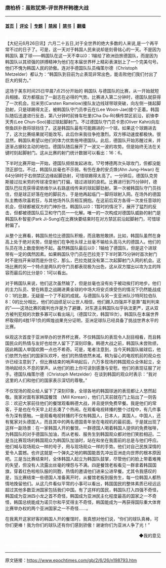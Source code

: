 ### 唐柏桥：虽败犹荣–评世界杯韩德大战

---

#### [首页](../../../..?n198793) &nbsp;|&nbsp; [评论](../../../../../epoch-comment?n198793) &nbsp;|&nbsp; [专题](../../../../../epoch-special?n198793) &nbsp;|&nbsp; [禁闻](../../../../../epoch-news?n198793) &nbsp;|&nbsp; [禁书](../../../../../books?n198793) &nbsp;|&nbsp; [翻墙](https://github.com/gfw-breaker/nogfw/blob/master/README.md?n198793)


<div class="post_content" id="artbody" itemprop="articleBody">
 <!-- article content begin -->
 <p>
  <font color="#ffffff">
   (http://www.epochtimes.com)
  </font>
  <br/>
  【大纪元6月26日讯】六月二十五日,对于全世界的绝大多数的人来说,是一个再平常不过的日子了。可是，这一天对于韩国人民来说却是刻骨铭心的一天。不是因为
  <ok href="https://www.epochtimes.com/gb/tag/%E9%9F%A9%E5%9B%BD%E9%98%9F.html">
   韩国队
  </ok>
  赢了球——韩国队在这一天不幸以0：1输给了欧洲劲旅德国队，而是因为韩国队以其顽强的拼搏精神为他们在本届世界杯上精彩表演划上了一个完美句号。他们不愧为韩国人民的骄傲。连对手德国队队员梅策尔德（Christoph Metzelder）都认为：“韩国队到目前为止表现非常出色，能击败他们我们付出了巨大的努力。”
 </p>
 <p>
  这场于美东时间25日早晨7点25分开始的
  <ok href="https://www.epochtimes.com/gb/tag/%E9%9F%A9%E5%9B%BD%E9%98%9F.html">
   韩国队
  </ok>
  与德国队的比赛，从一开始就短兵相接。双方都摆出了一副志在必得的气势。比赛进入第二分钟时，德国队就获得了一次机会。拉米劳(Carsten Ramelow)接队友边线球带球突破，向左侧一拨起脚劲射，只是球踢得太正，被韩国队守门员李云在(Lee Woon-Jae)接个正着。韩国队随后迅速进行反击，第八分钟时前锋车杜里(Cha Du-Ri)横传禁区前沿，前锋李天秀(Lee Chun-Soo)接过球起脚射门。不过德国队守门员卡恩(Oliver Kahn)向左侧鱼跃扑救将球挡住了。这是韩国队最有可能踢进的一个球。如果这个球踢进去了，这次比赛结果就可能改写。此后你来我往争抢激烈。双方移动速度都极快。很显然，韩国队希望以他们的体力优势拖垮德国队。此后，德国队开始苏醒过来，并逐渐占据较主动的地位。德国队随后展开了一波又一波的攻势。但是始终无法在关键时刻起脚射门。这从比赛的射门统计数据可以看出：16：6。
 </p>
 <p>
  下半时比赛开始一开始，德国队频频发起进攻。17号博德两次头球攻门，但都没能顶正部位。不过，韩国队丝毫也不示弱。有伤在身的安贞焕(Ahn Jung-Hwan) 在64分钟时于右侧禁区边缘起脚劲射，可惜球踢得太高了。一分钟后，德国队克劳斯接过拉米劳的传球凌空射门打偏，错过进球的良机。比赛进行到75分钟时，德国队巴拉克获得诺依维尔从右路底线传来的球起脚劲射。第一次被韩国队守门员挡住，但是球正好落在他的脚前方。于是他再起临门一脚将球射入网。在场外的德国队主教练欣喜若狂，与其他场外队员相互拥抱。在这前后双方各得一次发任意球的机会，但球都被双方的门神扑住。韩国队以0：1暂时的情况下，展开了猛烈的反击，但都被德国队后卫和守门员一一化解。唯一的一次构成对德国队威胁的射门是韩国队朴智星(Park Ji-Sung)在比赛快要结束时在对方禁区前沿起脚射门，可惜球射偏了。
 </p>
 <p>
  从整个比赛看，韩国队抢位比德国队积极，而且敢抢敢拼。比如，韩国队虽然在身高上处于绝对劣势，但是他们在争抢头球上丝毫不输给头高马大的德国人。他们的队员在场上数度倒地不起。虽然韩国队最后以0：1输给了德国队，但是这个进球带有一定的偶然因素。如果韩国队守门员在巴拉克于下半时第75分钟时首次射门时不是挡开来球而是扑住它，那么，巴拉克就没有第二次起脚射门入网的机会。这场比赛的另一个特点是两队的守门员都表现极为出色，这从双方摆出以攻为主的阵容而最后的比分是0：1可以看出。
 </p>
 <p>
  对于韩国队来说，他们这次虽然输了，但是丝毫也没有处于被动挨打的地步。他们的主力队员、曾在韩意之战踢进黄金球的中场大将安贞焕受伤的情况下仍然能战成0：1的比数，无疑是一个了不起的成就。与德国队与另一支亚洲队沙特阿拉伯队8：0的比分相比，他们的战绩足以让世人相信，他们踢入四强并不是靠“裁判判来的”——这场比赛的裁判也许是为了避嫌，对东道主韩国队似乎执法更严，这从双方被判犯规的次数多寡可以看出端儿（德国12次，韩国19次）。韩国队在本届世界杯取得的4胜1平1负的辉煌战果充分证明，亚洲足球队已经具备了挑战世界水平的比赛。
 </p>
 <p>
  纵观这次首度于亚洲举办的世界杯比赛，不仅韩国队的表现令人刮目相看，而且韩国民众的热情与友好也给世人留下了深刻印象。韩德大战之前，韩国队未尝败绩，因此韩国人举国欢腾一点也不希奇。可是，笔者注意到，当今天韩国队输球后，他们依然为他们的国家队欢呼，他们的热情依然未减。稍为留心的电视机前的观众也许已经注意到了，但比赛结束的哨声响起后，六万多现场的韩国观众全体起立，全场响起经久不息的掌声。从他们的脸上你可读到感激与安慰。他们的表现征服了对手。德国队梅策尔德（Christoph Metzelder）在谈到韩国的观众时表示：“我对这里的人们和他们的国家表示深切的尊敬。”
 </p>
 <p>
  不仅现场的观众给人留下了深刻印象，全球各地的韩国球迷的表现都让人悠然起敬。我家对面有家韩国餐馆 （Mill Korean），他们几天前就在门上贴出了一则告示：欢迎大家前往他们的餐馆观看韩德大战，并且提供免费早餐。我是他们的常客，于是也在今天早上赶去凑了个热闹。在观看电视转播的整个过程中，有几件事令为深有感触。一是观看电视转播的不仅有韩国人，日本人，美国人，中国人，还有冤家对头德国人，而且其中的两名德国青年坐在电视机的最前面。于是就出现了这样一副场景：在一家韩国人开的餐馆，一群德国人喝着韩国人提供的免费咖啡，为韩国队的对手德国队加油，而从老板、服务生到韩国观众都对他们笑脸相迎。二是当比赛现场的韩国观众为韩国队加油时，站在和坐在我面前的总是与他们呼应。他们喊与现场观众一样的号子，用与现场观众一样的手势。他们对自己民族深情的爱令人震撼。也许这就是一个弹丸之地的韩国能首先冲出亚洲走向世界的根本原因吧。三是当比赛结束时，全体韩国人起立为韩国队鼓掌，尽管他们的脸上带着难掩的失望，但没有人流露出丝毫的埋怨与不满。四是餐馆老板看见一群拿着韩国国旗，穿着红色啦啦队服的同胞，热情的邀请他们进来公进早餐。尤其令我感叹的是，当比赛结束一些德国人准备离开时，从餐馆老板到服务生，每一位韩国人都热情地挽留他们。从这几件看似平常的小事可以看出，韩国国民的整体素质已经远远超过其他多数亚洲国家包括我们中国。有了这样的国民，韩国队打入四强不奇怪，韩国成为亚洲四小龙之首不奇怪，韩国成为亚洲民主化程度最高的国家之一不奇怪，韩国总统能成为诺贝尔和平奖得主不奇怪，韩国能成为一再获得国际重大体育比赛举办权的两个亚洲国家之一不奇怪……。
 </p>
 <p>
  在我离开这家好客的韩国人开的餐馆时，我真想对他们说，“你们的球队真棒，可你们更棒！我为你们的球队还有你们感到骄傲！谢谢你们为亚洲人争了光！”
 </p>
 <div align="right">
  <ok href="sendmail.asp?p=pinglunfankui&amp;subject=评论文章读者反馈&amp;body=您好﹐我读了贵网站的文章《唐柏桥：虽败犹荣------评世界杯韩德大战》后﹐">
   ◆我的意见
  </ok>
 </div>
 <p>
  <font color="#ffffff">
   (http://www.dajiyuan.com)
  </font>
 </p>
 <!-- article content end -->
 <div id="below_article_ad">
 </div>
</div>


---

原文链接：https://www.epochtimes.com/gb/2/6/26/n198793.htm